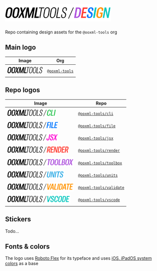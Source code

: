 # <img alt="@ooxml-tools/design" height="56" src="./images/design.png" />

Repo containing design assets for the `@ooxml-tools` org

## Main logo

| Image                                                         | Org                                                    |
| ------------------------------------------------------------- | ------------------------------------------------------ |
| <img alt="@ooxml-tools" height="32" src="images/logo.png" />  |  [`@ooxml-tools`](https://github.com/ooxml-tools)  | 

## Repo logos
| Image                                                                      | Repo                                                                 |
| -------------------------------------------------------------------------- | -------------------------------------------------------------------- |
| <img alt="@ooxml-tools/cli" height="32" src="images/cli.png" />            |  [`@ooxml-tools/cli`](https://github.com/ooxml-tools/cli)            | 
| <img alt="@ooxml-tools/file" height="32" src="images/file.png" />          |  [`@ooxml-tools/file`](https://github.com/ooxml-tools/file)          |  
| <img alt="@ooxml-tools/jsx" height="32" src="images/jsx.png" />            |  [`@ooxml-tools/jsx`](https://github.com/ooxml-tools/jsx)            | 
| <img alt="@ooxml-tools/render" height="32" src="images/render.png" />      |  [`@ooxml-tools/render`](https://github.com/ooxml-tools/render)      |
| <img alt="@ooxml-tools/toolbox" height="32" src="images/toolbox.png" />    |  [`@ooxml-tools/toolbox`](https://github.com/ooxml-tools/toolbox)    |
| <img alt="@ooxml-tools/units" height="32" src="images/units.png" />        |  [`@ooxml-tools/units`](https://github.com/ooxml-tools/units)        |
| <img alt="@ooxml-tools/validate" height="32" src="images/validate.png" />  |  [`@ooxml-tools/validate`](https://github.com/ooxml-tools/validate)  |
| <img alt="@ooxml-tools/vscode" height="32" src="images/vscode.png" />      |  [`@ooxml-tools/vscode`](https://github.com/ooxml-tools/vscode)      |


## Stickers
Todo...


## Fonts & colors
The logo uses [Roboto Flex](https://fonts.google.com/specimen/Roboto+Flex) for its typeface and uses [iOS, iPadOS system colors](https://developer.apple.com/design/human-interface-guidelines/color#iOS-iPadOS-system-colors) as a base